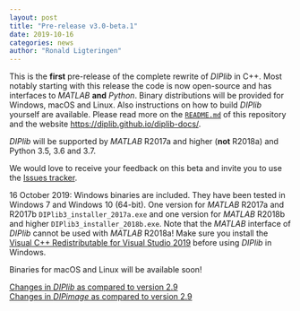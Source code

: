 ```yaml
---
layout: post
title: "Pre-release v3.0-beta.1"
date: 2019-10-16
categories: news
author: "Ronald Ligteringen"
---
```


This is the **first** pre-release of the complete rewrite of *DIPlib* in C++. Most notably starting with this release the code is now open-source and has interfaces to *MATLAB* **and** *Python*. Binary distributions will be provided for Windows, macOS and Linux. Also instructions on how to build *DIPlib* yourself are available. Please read more on the [`README.md`](https://github.com/DIPlib/diplib/blob/master/README.md) of this repository and the website <https://diplib.github.io/diplib-docs/>.

*DIPlib* will be supported by *MATLAB* R2017a and higher (**not** R2018a) and Python 3.5, 3.6 and 3.7.

We would love to receive your feedback on this beta and invite you to use the [Issues tracker](https://github.com/DIPlib/diplib/issues).

16 October 2019: Windows binaries are included. They have been tested in Windows 7 and Windows 10 (64-bit). One version for *MATLAB* R2017a and R2017b `DIPlib3_installer_2017a.exe` and one version for *MATLAB* R2018b and higher `DIPlib3_installer_2018b.exe`. Note that the *MATLAB* interface of *DIPlib* cannot be used with *MATLAB* R2018a! Make sure you install the [Visual C++ Redistributable for Visual Studio 2019](https://aka.ms/vs/16/release/VC_redist.x64.exe) before using *DIPlib* in Windows. 

Binaries for macOS and Linux will be available soon!

[Changes in *DIPlib* as compared to version 2.9](/changelogs/diplib_3.0.beta.html)  
[Changes in *DIPimage* as compared to version 2.9](/changelogs/dipimage_3.0.beta.html)
